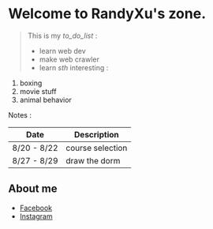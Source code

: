 # Welcome to RandyXu's zone.

>This is my *to_do_list* :
>- learn web dev
>- make web crawler
>- learn *sth* interesting :
  1. boxing
  2. movie stuff
  3. animal behavior

Notes :

  Date      |   Description
----------- | ----------------
8/20 - 8/22 | course selection
8/27 - 8/29 | draw the dorm

## About me
- [Facebook](https://www.facebook.com/profile.php?id=100000602042351)
- [Instagram](https://www.instagram.com/hamu1107/)

